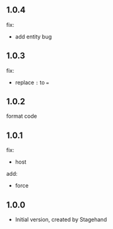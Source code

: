 ## 1.0.4

fix:

- add entity bug

## 1.0.3

fix:

- replace `:` to `=`

## 1.0.2

format code

## 1.0.1

fix:

- host

add:

- force

## 1.0.0

- Initial version, created by Stagehand

